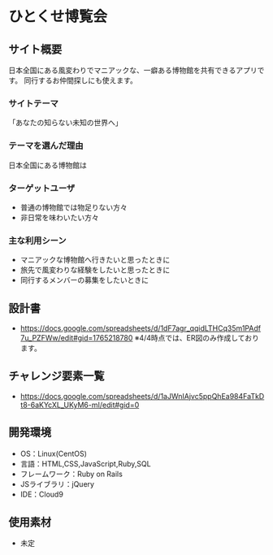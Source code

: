 # ひとくせ博覧会

## サイト概要
日本全国にある風変わりでマニアックな、一癖ある博物館を共有できるアプリです。
同行するお仲間探しにも使えます。

### サイトテーマ
「あなたの知らない未知の世界へ」

### テーマを選んだ理由
日本全国にある博物館は

### ターゲットユーザ
- 普通の博物館では物足りない方々
- 非日常を味わいたい方々

### 主な利用シーン
- マニアックな博物館へ行きたいと思ったときに
- 旅先で風変わりな経験をしたいと思ったときに
- 同行するメンバーの募集をしたいときに

## 設計書
- https://docs.google.com/spreadsheets/d/1dF7agr_qqidLTHCq35m1PAdf7u_PZFWw/edit#gid=1765218780
※4/4時点では、ER図のみ作成しております。

## チャレンジ要素一覧
- https://docs.google.com/spreadsheets/d/1aJWnIAjvc5ppQhEa984FaTkDt8-6aKYcXL_UKyM6-mI/edit#gid=0

## 開発環境
- OS：Linux(CentOS)
- 言語：HTML,CSS,JavaScript,Ruby,SQL
- フレームワーク：Ruby on Rails
- JSライブラリ：jQuery
- IDE：Cloud9

## 使用素材
- 未定